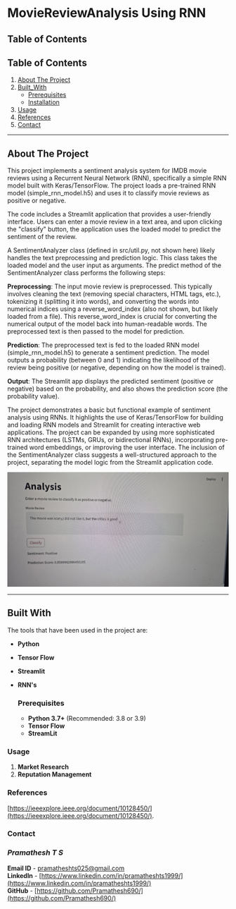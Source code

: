 # MovieReviewAnalysis Using RNN

## Table of Contents

## Table of Contents

1. [About The Project](#about-the-project)
2. [Built_With](#Built-with)
   - [Prerequisites](#prerequisites)
   - [Installation](#installation)
3. [Usage](#usage)
4. [References](#references)
5. [Contact](#contact)


---

## About The Project

This project implements a sentiment analysis system for IMDB movie reviews using a Recurrent Neural Network (RNN), specifically a simple RNN model built with Keras/TensorFlow.  The project loads a pre-trained RNN model (simple_rnn_model.h5) and uses it to classify movie reviews as positive or negative.

The code includes a Streamlit application that provides a user-friendly interface.  Users can enter a movie review in a text area, and upon clicking the "classify" button, the application uses the loaded model to predict the sentiment of the review.

A SentimentAnalyzer class (defined in src/util.py, not shown here) likely handles the text preprocessing and prediction logic.  This class takes the loaded model and the user input as arguments. The predict method of the SentimentAnalyzer class performs the following steps:

**Preprocessing**: The input movie review is preprocessed. This typically involves cleaning the text (removing special characters, HTML tags, etc.), tokenizing it (splitting it into words), and converting the words into numerical indices using a reverse_word_index (also not shown, but likely loaded from a file).  This reverse_word_index is crucial for converting the numerical output of the model back into human-readable words.  The preprocessed text is then passed to the model for prediction.

**Prediction**: The preprocessed text is fed to the loaded RNN model (simple_rnn_model.h5) to generate a sentiment prediction. The model outputs a probability (between 0 and 1) indicating the likelihood of the review being positive (or negative, depending on how the model is trained).

**Output**: The Streamlit app displays the predicted sentiment (positive or negative) based on the probability, and also shows the prediction score (the probability value).

The project demonstrates a basic but functional example of sentiment analysis using RNNs.  It highlights the use of Keras/TensorFlow for building and loading RNN models and Streamlit for creating interactive web applications.  The project can be expanded by using more sophisticated RNN architectures (LSTMs, GRUs, or bidirectional RNNs), incorporating pre-trained word embeddings, or improving the user interface.  The inclusion of the SentimentAnalyzer class suggests a well-structured approach to the project, separating the model logic from the Streamlit application code.

![Movie_Review_Analysis](./Assets/Movie_Review_Analysis.jpeg)

---

## Built With

The tools that have been used in the project are:

- **Python**
- **Tensor Flow**
- **Streamlit**
- **RNN's**


  ### Prerequisites

  - **Python 3.7+** (Recommended: 3.8 or 3.9)
  - **Tensor Flow**
  - **StreamLit**
 
  
### Usage
1. **Market Research**
2. **Reputation Management**

### References
[https://ieeexplore.ieee.org/document/10128450/](https://ieeexplore.ieee.org/document/10128450/).

### Contact
### _Pramathesh T S_

**Email ID** - pramatheshts025@gmail.com<br>
**LinkedIn** - [https://www.linkedin.com/in/pramatheshts1999/](https://www.linkedin.com/in/pramatheshts1999/)<br>
**GitHub**   - [https://github.com/Pramathesh690/](https://github.com/Pramathesh690/)
